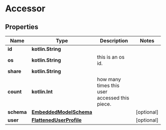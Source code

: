 
# Accessor

## Properties
Name | Type | Description | Notes
------------ | ------------- | ------------- | -------------
**id** | **kotlin.String** |  | 
**os** | **kotlin.String** | this is an os id. | 
**share** | **kotlin.String** |  | 
**count** | **kotlin.Int** | how many times this user accessed this piece. | 
**schema** | [**EmbeddedModelSchema**](EmbeddedModelSchema) |  |  [optional]
**user** | [**FlattenedUserProfile**](FlattenedUserProfile) |  |  [optional]



